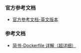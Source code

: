 ### 官方参考文档

- [官方参考文档-英文版本](https://docs.docker.com/reference/dockerfile/)

### 参考文档

- [简书-Dockerfile 详解（超详细）](https://www.jianshu.com/p/4508784f6ddc)
